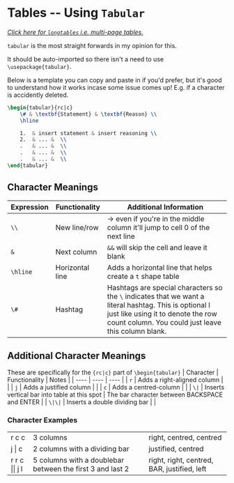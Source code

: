 # Tables -- Using `Tabular`
<!-- ${{\color{gray}\textnormal{Click here for a regular table\:}}}$ _[link](multi-page%20tables.md)_ -->

_[Click here for `longtables` i.e. multi-page tables.](multi-page%20tables.md)_

`tabular` is the most straight forwards in my opinion for this.
 
It should be auto-imported so there isn't a need to use `\usepackage{tabular}`. 


Below is a template you can copy and paste in if you'd prefer, but it's good to understand how it works incase some issue comes up! E.g. if a character is accidently deleted.

```latex
\begin{tabular}{rc|c}
    \# & \textbf{Statement} & \textbf{Reason} \\
    \hline

    1.  & insert statement & insert reasoning \\
    2.  & ... &  \\
    .   & ... &  \\
    .   & ... &  \\
    .   & ... &  \\
\end{tabular}
```


## Character Meanings

| Expression | Functionality | Additional Information |
| ---- | ---- | ---- |
| `\\` | New line/row | $\rightarrow$ even if you're in the middle column it'll jump to cell 0 of the next line |
| `&` | Next column | `&&` will skip the cell and leave it blank |
| `\hline` | Horizontal line | Adds a horizontal line that helps create a `t` shape table |
| `\#` | Hashtag | Hashtags are special characters so the `\` indicates that we want a literal hashtag. This is optional I just like using it to denote the row count column. You could just leave this column blank. |





## Additional Character Meanings
These are specifically for the `{rc|c}` part of `\begin{tabular}`
| Character | Functionality | Notes |
| ---- | ---- | ---- |
| `r` | Adds a right-aligned column |  |
| `j` | Adds a justified column |  |
| `c` | Adds a centred-column |  |
| `\|` | Inserts vertical bar into table at this spot | The bar character between BACKSPACE and ENTER |
| `\|\|` | Inserts a double dividing bar |  |



### Character Examples
<table border="0">
 <tr>
    <td>
    r c c
    </td>
    <td>
    3 columns
    </td>
    <td>
    right, centred, centred
    </td>
 </tr>
  <tr>
    <td>
    j | c
    </td>
    <td>
    2 columns with a dividing bar
    </td>
    <td>
    justified, centred
    </td>
 </tr>
  <tr>
    <td>
    r r c || j l
    </td>
    <td>
    5 columns with a doublebar between the first 3 and last 2
    </td>
    <td>
    right, right, centred, BAR, justified, left
    </td>
 </tr>
</table>
